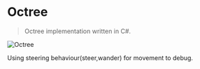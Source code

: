 
# Octree
> Octree implementation written in C#.

![Octree](./img/showcase.gif)

Using steering behaviour(steer,wander) for movement to debug.